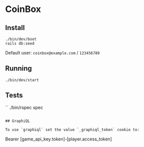 # CoinBox

## Install

```
./bin/dev/boot
rails db:seed
```

Default user: `coinbox@example.com` / `123456789`

## Running

```
./bin/dev/start
```

## Tests

``
./bin/rspec spec
```

## GraphiQL

To use `graphiql` set the value `_graphiql_token` cookie to:

```
Bearer [game_api_key.token]-[player.access_token]
```
